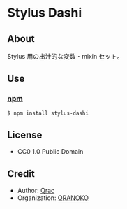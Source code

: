 # Stylus Dashi

## About

Stylus 用の出汁的な変数・mixin セット。

## Use

### [npm](https://www.npmjs.com/package/stylus-dashi)

```bash
$ npm install stylus-dashi
```

## License

- CC0 1.0 Public Domain

## Credit

- Author: [Qrac](https://qrac.jp)
- Organization: [QRANOKO](https://qranoko.jp)
